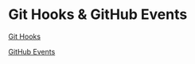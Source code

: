 # Git Hooks & GitHub Events

[Git Hooks](https://git-scm.com/book/en/v2/Customizing-Git-Git-Hooks)

[GitHub Events](https://docs.github.com/en/developers/webhooks-and-events/events/github-event-types)